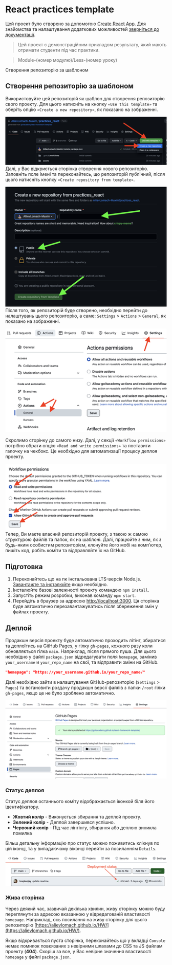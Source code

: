 # React practices template



Цей проект було створено за допомогою
[Create React App](https://github.com/facebook/create-react-app). Для знайомства
та налаштування додаткових можливостей
[зверніться до документації](https://facebook.github.io/create-react-app/docs/getting-started).

> Цей проект є демонстраційним прикладом результату, який мають отримати
> студенти під час практики.

> Module-(номер модулю)/Less-(номер уроку)

<summary>Створення репозиторію за шаблоном</summary>

## Створення репозиторію за шаблоном

Використовуйте цей репозиторій як шаблон для створення репозиторію свого
проекту. Для цього натисніть на кнопку `«Use this template»` та оберіть опцію
`«Create a new repository»`, як показано на зображенні.

![Creating repo from a template step 1](./assets/template-step-1.png) Далі, у
Вас відкриється сторінка створення нового репозиторію. Заповніть поле імені та
переконайтесь, що репозиторій публічний, після цього натисніть кнопку
`«Create repository from template»`.

![Creating repo from a template step 2](./assets/template-step-2.png) Після
того, як репозиторій буде створено, необхідно перейти до налаштувань цього
репозиторію, а саме: `Settings` > `Actions` > `General`, як показано на
зображенні.

![Settings GitHub Actions permissions step 1](./assets/gh-actions-perm-1.png)

Скролимо сторінку до самого низу. Далі, у секції `«Workflow permissions»`
потрібно обрати опцію `«Read and write permissions»` та поставити галочку на
чекбокс. Це необхідно для автоматизації процесу деплоя проекту.

![Settings GitHub Actions permissions step 2](./assets/gh-actions-perm-2.png)
Тепер, Ви маєте власний репозиторій проекту, з такою ж самою структурою файлів
та папок, як на шаблоні. Далі, працюйте з ним, як з будь-яким особистим
репозиторієм, клонуйте його мобі на компʼютер, пишіть код, робіть коміти та
відправляйте їх на GitHub.

## Підготовка

1. Переконайтесь що на пк інстальована LTS-версія Node.js.
   [Завантажте та інсталюйте](https://nodejs.org/en/) якщо необхідно.
2. Інсталюйте базові залежності проекту командою `npm install`.
3. Запустіть режим розробки, виконав команду `npm start`.
4. Перейдіть в браузер за адресою
   [http://localhost:3000](http://localhost:3000). Ця сторінка буде автоматично
   перезавантажуватись після збереження змін у файлах проекту.

## Деплой

Продакшн версія проекту буде автоматично проходить літінг, збиратися та
деплоїтись на GitHub Pages, у гілку `gh-pages`, кожного разу коли обновляється
гілка `main`. Наприклад, після прямого пуша. Для цього необхідно у файлі
`package.json` відредагувати поля `homepage`, замінив `your_username` и
`your_repo_name` на свої, та відправити зміни на GitHub.

```json
"homepage": "https://your_username.github.io/your_repo_name/"
```

Далі необхідно зайти в налаштування GitHub-репозиторію (`Settings` > `Pages`) та
встановити роздачу продакшн версії файлів з папки `/root` гілки `gh-pages`, якщо
це не було зроблено автоматично.

![GitHub Pages settings](./assets/repo-settings.png)

### Статус деплоя

Статус деплоя останнього коміту відображається іконкой біля його ідентифікатору.

-   **Жовтий колір** - Виконується збирання та деплой проекту.
-   **Зелений колір** - Деплой завершився успішно.
-   **Червоний колір** - Під час лінтінгу, збирання або деплою виникла помилка

Більш детальну інформацію про статус можно поживитись клікнув по цій іконці, та
у випадаючому віконці перейти за посиланням `Details`.

![Deployment status](./assets/deploy-status.png)

### Жива сторінка

Через деякий час, зазвичай декілька хвилин, живу сторінку можно буду переглянути
за адресою вказанною у відредагованій властивості `homepage`. Наприклад, ось
посилання на живу сторінку для цього репозиторію
[https://alievlomach.github.io/HW/](https://alievlomach.github.io/HW/).

Якщо відкривається пуста сторінка, переконайтесь що у вкладці `Console` немає
помилок повєязаних з невірними шлахами до CSS та JS файлам проекту (**404**).
Скоріш за все, у Вас невірне значення властивості `homepage` у файлі
`package.json`.
